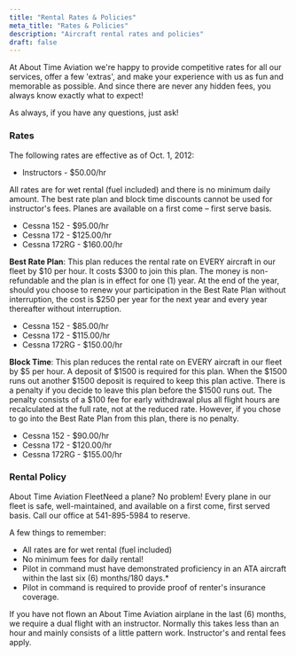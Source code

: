 ```yaml
---
title: "Rental Rates & Policies"
meta_title: "Rates & Policies"
description: "Aircraft rental rates and policies"
draft: false
---
```


At About Time Aviation we're happy to provide competitive rates for all our services, offer a few 'extras', and make your experience with us as fun and memorable as possible. And since there are never any hidden fees, you always know exactly what to expect!

As always, if you have any questions, just ask!

### Rates
The following rates are effective as of Oct. 1, 2012:

- Instructors - $50.00/hr

All rates are for wet rental (fuel included) and there is no minimum daily amount. The best rate plan and block time discounts cannot be used for instructor's fees. Planes are available on a first come – first serve basis.

- Cessna 152 - $95.00/hr
- Cessna 172 - $125.00/hr
- Cessna 172RG - $160.00/hr

**Best Rate Plan**: This plan reduces the rental rate on EVERY aircraft in our fleet by $10 per hour. It costs $300 to join this plan. The money is non-refundable and the plan is in effect for one (1) year. At the end of the year, should you choose to renew your participation in the Best Rate Plan without interruption, the cost is $250 per year for the next year and every year thereafter without interruption.

- Cessna 152 - $85.00/hr
- Cessna 172 - $115.00/hr
- Cessna 172RG - $150.00/hr

**Block Time**: This plan reduces the rental rate on EVERY aircraft in our fleet by $5 per hour. A deposit of $1500 is required for this plan. When the $1500 runs out another $1500 deposit is required to keep this plan active. There is a penalty if you decide to leave this plan before the $1500 runs out. The penalty consists of a $100 fee for early withdrawal plus all flight hours are recalculated at the full rate, not at the reduced rate. However, if you chose to go into the Best Rate Plan from this plan, there is no penalty.

- Cessna 152 - $90.00/hr
- Cessna 172 - $120.00/hr
- Cessna 172RG - $155.00/hr

### Rental Policy

About Time Aviation FleetNeed a plane? No problem! Every plane in our fleet is safe, well-maintained, and available on a first come, first served basis. Call our office at 541-895-5984 to reserve.

A few things to remember:

- All rates are for wet rental (fuel included)
- No minimum fees for daily rental!
- Pilot in command must have demonstrated proficiency in an ATA aircraft within the last six (6) months/180 days.*
- Pilot in command is required to provide proof of renter's insurance coverage.

If you have not flown an About Time Aviation airplane in the last (6) months, we require a dual flight with an instructor. Normally this takes less than an hour and mainly consists of a little pattern work. Instructor's and rental fees apply.